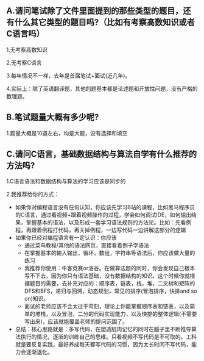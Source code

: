 ## A.请问笔试除了文件里面提到的那些类型的题目，还有什么其它类型的题目吗?（比如有考察高数知识或者C语言吗）

1.无考察高数知识

2.无考察C语言

3.每年情况不一样，去年是首届笔试+面试(近几年)。

4.实际上：除了英语翻译题，其他的题基本都是论述题和开放性问题，没有严格的数理题。

## B.笔试题量大概有多少呢?

1.题量大概是10道左右，均是大题，没有选择和填空

## C.请问C语言，基础数据结构与算法自学有什么推荐的方法吗?

1.C语言语法和数据结构与算法的学习应该是同步的

2.我推荐给你的方式：

- 如果你对编程语言没有任何认知，你应该先学习B站的课程，比如黑马程序员的C语言，通过看视频+跟着视频操作的过程，学会如何调试IDE，如何输出结果，掌握基本的语法，以及形成一套学习语法规则的方法论。比如：先看例程，再跟着例程打代码，再关掉例程，一边写代码一边讲解这部分的逻辑
- 如果你已经对编程语言有一定认识：你应该
  - 通过菜鸟教程/其他的语法网页，直接看着例子学语法
  - 在掌握基本的输入输出，循环，数组，字符串等语法后，你应该做大量的练习
  - 我推荐你使用：牛客竞赛or洛谷。在做算法题的同时，你会发现自己根本写不下去，因为你只有语法基础，没有数据结构的知识。这个时候你就根据题目的需要，去补充对应的：顺序表，链表，栈，堆，二叉树和矩阵的DFS和BFS，递归与回溯，动态规划，常见的排序(冒泡排序，快排and so on)知识。
  - 面试的老师应该不会太过于苛刻，理论上你能掌握顺序表和链表，以及简单的堆栈，以及冒泡，二分的代码实现能力，以及快排的整体逻辑(不需要写出来)，应该就能覆盖老师的提问范围了。
- 总结：核心思路就是：多写代码，在塑造肌肉记忆的同时在脑子里不断推导算法执行的情况，逐渐的训练自己的思维。只看视频不写代码是不可取的。工科就是要反复实践，最好养成每天都写代码的习惯，因为太长时间不写代码，能力会逐渐退化。